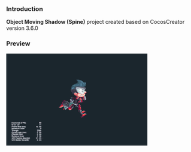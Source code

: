 ### Introduction
**Object Moving Shadow (Spine)** project created based on CocosCreator version 3.6.0

### Preview
![image](../../../gif/202201/2022012052.gif)